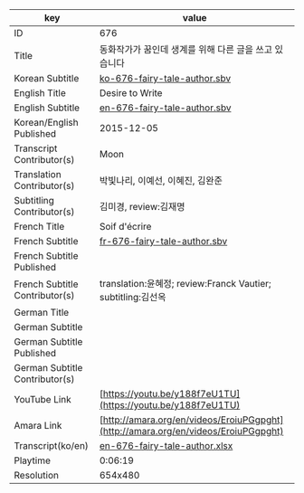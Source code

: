 |  key  |  value  |
|-------|---------|
| ID            | 676 |
| Title         | 동화작가가 꿈인데 생계를 위해 다른 글을 쓰고 있습니다 |
| Korean Subtitle | [ko-676-fairy-tale-author.sbv](https://github.com/jungtosociety/dharma-qna/raw/master/sub/676/ko-676-fairy-tale-author.sbv) |
| English Title | Desire to Write |
| English Subtitle | [en-676-fairy-tale-author.sbv](https://github.com/jungtosociety/dharma-qna/raw/master/sub/676/en-676-fairy-tale-author.sbv) |
| Korean/English Published     | 2015-12-05 |
| Transcript Contributor(s)   | Moon |
| Translation Contributor(s)   | 박빛나리, 이예선, 이혜진, 김완준 |
| Subtitling Contributor(s)   | 김미경, review:김재명 |
| French Title | Soif d'écrire |
| French Subtitle | [fr-676-fairy-tale-author.sbv](https://github.com/jungtosociety/dharma-qna/raw/master/sub/676/fr-676-fairy-tale-author.sbv) |
| French Subtitle Published |  |
| French Subtitle Contributor(s) | translation:윤혜정; review:Franck Vautier; subtitling:김선옥 |
| German Title |  |
| German Subtitle |  |
| German Subtitle Published |  |
| German Subtitle Contributor(s) |  |
| YouTube Link  | [https://youtu.be/y188f7eU1TU](https://youtu.be/y188f7eU1TU) |
| Amara Link    | [http://amara.org/en/videos/EroiuPGgpght](http://amara.org/en/videos/EroiuPGgpght) |
| Transcript(ko/en) | [en-676-fairy-tale-author.xlsx](https://github.com/jungtosociety/dharma-qna/raw/master/sub/676/en-676-fairy-tale-author.xlsx) |
| Playtime | 0:06:19 |
| Resolution | 654x480|
